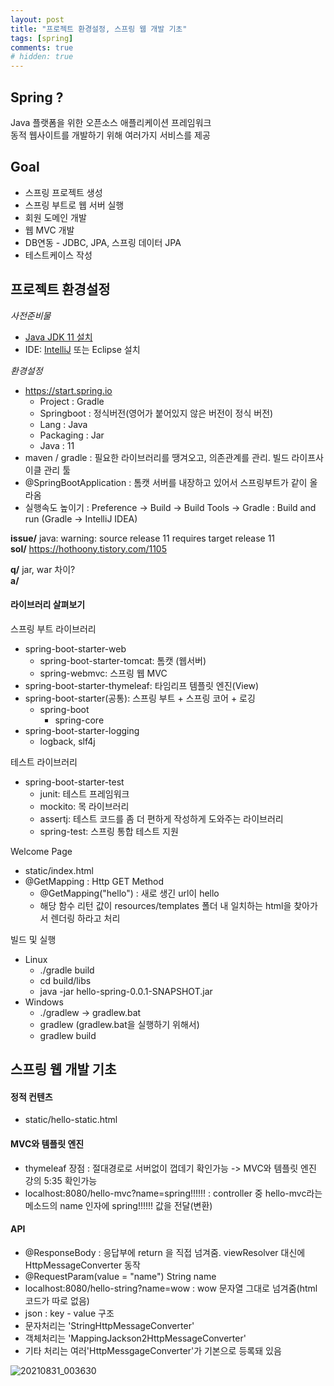 ```yaml
---
layout: post
title: "프로젝트 환경설정, 스프링 웹 개발 기초"
tags: [spring]
comments: true
# hidden: true
---
```


## Spring ?
Java 플랫폼을 위한 오픈소스 애플리케이션 프레임워크   
동적 웹사이트를 개발하기 위해 여러가지 서비스를 제공

## Goal
* 스프링 프로젝트 생성
* 스프링 부트로 웹 서버 실행
* 회원 도메인 개발
* 웹 MVC 개발
* DB연동 - JDBC, JPA, 스프링 데이터 JPA
* 테스트케이스 작성   

## 프로젝트 환경설정

*사전준비물*
* [Java JDK 11 설치](https://www.oracle.com/java/technologies/javase-downloads.html)
* IDE: [IntelliJ](https://www.jetbrains.com/ko-kr/idea/download/#section=windows) 또는 Eclipse 설치   

*환경설정*  
* https://start.spring.io
  *  Project : Gradle
  *  Springboot : 정식버전(영어가 붙어있지 않은 버전이 정식 버전)
  *  Lang : Java
  *  Packaging : Jar
  *  Java : 11
* maven / gradle : 필요한 라이브러리를 땡겨오고, 의존관계를 관리. 빌드 라이프사이클 관리 툴
* @SpringBootApplication : 톰캣 서버를 내장하고 있어서 스프링부트가 같이 올라옴
* 실행속도 높이기 : Preference -> Build -> Build Tools -> Gradle : Build and run (Gradle -> IntelliJ IDEA)

**issue/** java: warning: source release 11 requires target release 11   
**sol/** https://hothoony.tistory.com/1105

**q/** jar, war 차이?   
**a/**   

#### 라이브러리 살펴보기     
스프링 부트 라이브러리
* spring-boot-starter-web
  * spring-boot-starter-tomcat: 톰캣 (웹서버)
  * spring-webmvc: 스프링 웹 MVC
* spring-boot-starter-thymeleaf: 타임리프 템플릿 엔진(View)
* spring-boot-starter(공통): 스프링 부트 + 스프링 코어 + 로깅
  * spring-boot
    * spring-core
* spring-boot-starter-logging
  * logback, slf4j   

테스트 라이브러리
* spring-boot-starter-test
  * junit: 테스트 프레임워크
  * mockito: 목 라이브러리
  * assertj: 테스트 코드를 좀 더 편하게 작성하게 도와주는 라이브러리
  * spring-test: 스프링 통합 테스트 지원   


Welcome Page
* static/index.html
* @GetMapping : Http GET Method
  * @GetMapping("hello") : 새로 생긴 url이 hello
  * 해당 함수 리턴 값이 resources/templates 폴더 내 일치하는 html을 찾아가서 렌더링 하라고 처리   

빌드 및 실행
* Linux
  * ./gradle build
  * cd build/libs
  * java -jar hello-spring-0.0.1-SNAPSHOT.jar   
* Windows
  * ./gradlew -> gradlew.bat
  * gradlew (gradlew.bat을 실행하기 위해서)
  * gradlew build   


## 스프링 웹 개발 기초
#### 정적 컨텐츠  
* static/hello-static.html   

#### MVC와 템플릿 엔진  
* thymeleaf 장점 : 절대경로로 서버없이 껍데기 확인가능 -> MVC와 템플릿 엔진 강의 5:35 확인가능
* localhost:8080/hello-mvc?name=spring!!!!!! : controller 중 hello-mvc라는 메소드의 name 인자에 spring!!!!!! 값을 전달(변환)   

#### API  
* @ResponseBody : 응답부에 return 을 직접 넘겨줌. viewResolver 대신에 HttpMessageConverter 동작
* @RequestParam(value = "name") String name
* localhost:8080/hello-string?name=wow : wow 문자열 그대로 넘겨줌(html코드가 따로 없음)
* json : key - value 구조
* 문자처리는 'StringHttpMessageConverter'
* 객체처리는 'MappingJackson2HttpMessageConverter'
* 기타 처리는 여러'HttpMessgageConverter'가 기본으로 등록돼 있음   


![20210831_003630](https://user-images.githubusercontent.com/89087636/131365304-741a5627-bc20-4368-889b-2b8b40fd846d.png)
